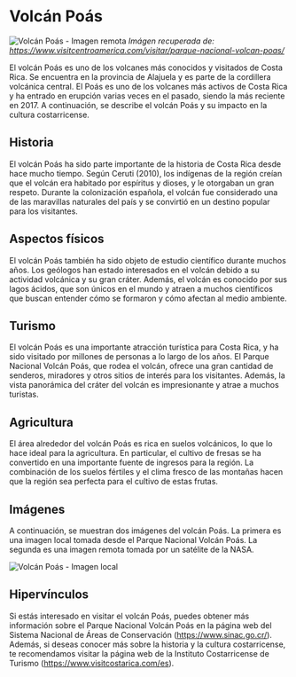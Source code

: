 # Volcán Poás
![Volcán Poás - Imagen remota](https://www.visitcentroamerica.com/wp-content/uploads/2021/10/volcan-poas-costa-rica-2.jpg) *Imágen recuperada de: https://www.visitcentroamerica.com/visitar/parque-nacional-volcan-poas/*	

El volcán Poás es uno de los volcanes más conocidos y visitados de Costa Rica. Se encuentra en la provincia de Alajuela y es parte de la cordillera volcánica central. El Poás es uno de los volcanes más activos de Costa Rica y ha entrado en erupción varias veces en el pasado, siendo la más reciente en 2017. A continuación, se describe el volcán Poás y su impacto en la cultura costarricense.

## Historia

El volcán Poás ha sido parte importante de la historia de Costa Rica desde hace mucho tiempo. Según Ceruti (2010), los indígenas de la región creían que el volcán era habitado por espíritus y dioses, y le otorgaban un gran respeto. Durante la colonización española, el volcán fue considerado una de las maravillas naturales del país y se convirtió en un destino popular para los visitantes. 

## Aspectos físicos

El volcán Poás también ha sido objeto de estudio científico durante muchos años. Los geólogos han estado interesados en el volcán debido a su actividad volcánica y su gran cráter. Además, el volcán es conocido por sus lagos ácidos, que son únicos en el mundo y atraen a muchos científicos que buscan entender cómo se formaron y cómo afectan al medio ambiente.

## Turismo

El volcán Poás es una importante atracción turística para Costa Rica, y ha sido visitado por millones de personas a lo largo de los años. El Parque Nacional Volcán Poás, que rodea el volcán, ofrece una gran cantidad de senderos, miradores y otros sitios de interés para los visitantes. Además, la vista panorámica del cráter del volcán es impresionante y atrae a muchos turistas.

## Agricultura

El área alrededor del volcán Poás es rica en suelos volcánicos, lo que lo hace ideal para la agricultura. En particular, el cultivo de fresas se ha convertido en una importante fuente de ingresos para la región. La combinación de los suelos fértiles y el clima fresco de las montañas hacen que la región sea perfecta para el cultivo de estas frutas.


## Imágenes

A continuación, se muestran dos imágenes del volcán Poás. La primera es una imagen local tomada desde el Parque Nacional Volcán Poás. La segunda es una imagen remota tomada por un satélite de la NASA.

![Volcán Poás - Imagen local](poas_local.jpg)



## Hipervínculos

Si estás interesado en visitar el volcán Poás, puedes obtener más información sobre el Parque Nacional Volcán Poás en la página web del Sistema Nacional de Áreas de Conservación (https://www.sinac.go.cr/). Además, si deseas conocer más sobre la historia y la cultura costarricense, te recomendamos visitar la página web de la Instituto Costarricense de Turismo (https://www.visitcostarica.com/es).
